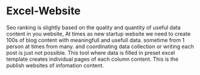 # Excel-Website
Seo ranking is slightly based on the quality and quantity of useful data content in you website, At times as new startup website we need to create 100s of blog content with meaningfull and usefull data. 
sometime from 1 person at times from many. and coordinating data collection or writing each post is just not possible. This tool where data is filled in preset excel template creates individual pages of each column content.
This is the publish websites of infomation content.

